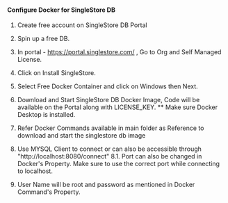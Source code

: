 #### Configure Docker for SingleStore DB ###

1. Create free account on SingleStore DB Portal

2. Spin up a free DB.

3. In portal - https://portal.singlestore.com/ , Go to Org and Self Managed License. 
	
4. Click on Install SingleStore.

5. Select Free Docker Container and click on Windows then Next.

6. Download and Start SingleStore DB Docker Image, Code will be available on the Portal along with LICENSE_KEY. ** Make sure Docker Desktop is installed.

7. Refer Docker Commands available in main folder as Reference to download and start the singlestore db image

8. Use MYSQL Client to connect or can also be accessible through "http://localhost:8080/connect" 
	8.1. Port can also be changed in Docker's Property. Make sure to use the correct port while connecting to localhost.

9. User Name will be root and password as mentioned in Docker Command's Property.

